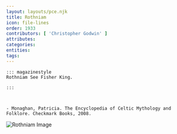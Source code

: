 ```yaml
---
layout: layouts/pce.njk
title: Rothniam
icon: file-lines
order: 1933
contributors: [ 'Christopher Godwin' ]
attributes:
categories:
entities:
tags:
---
```

``` tab [group1:Info]
::: magazinestyle
Rothniam See Fisher King.

:::
```
``` tab [group1:Attributes]
```
``` tab [group1:Entities]
```
``` tab [group1:Sources]
- Monaghan, Patricia. The Encyclopedia of Celtic Mythology and Folklore. Checkmark Books, 2008.
```
![Rothniam Image]([None])
